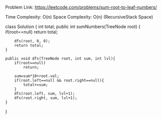 Problem Link: https://leetcode.com/problems/sum-root-to-leaf-numbers/

Time Complexity: O(n)
Space Complexity: O(n) (RecursiveStack Space)

class Solution {
    int total;
    public int sumNumbers(TreeNode root) {
        if(root==null)
            return total;
        
        dfs(root, 0, 0);
        return total;
    }

    public void dfs(TreeNode root, int sum, int lvl){
        if(root==null)
            return;
        
        sum=sum*10+root.val;
        if(root.left==null && root.right==null){
            total+=sum;
        }
        dfs(root.left, sum, lvl+1);
        dfs(root.right, sum, lvl+1);
    }
}
